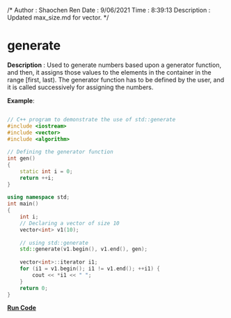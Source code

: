 /*
Author : Shaochen Ren
Date : 9/06/2021
Time : 8:39:13
Description : Updated max_size.md for vector.
*/
# generate
**Description** : Used to generate numbers based upon a generator function, and then, it assigns those values to the elements in the container in the range [first, last).
The generator function has to be defined by the user, and it is called successively for assigning the numbers.

**Example**:
```cpp

// C++ program to demonstrate the use of std::generate
#include <iostream>
#include <vector>
#include <algorithm>
  
// Defining the generator function
int gen()
{
    static int i = 0;
    return ++i;
}
  
using namespace std;
int main()
{
    int i;
    // Declaring a vector of size 10
    vector<int> v1(10);
  
    // using std::generate
    std::generate(v1.begin(), v1.end(), gen);
  
    vector<int>::iterator i1;
    for (i1 = v1.begin(); i1 != v1.end(); ++i1) {
        cout << *i1 << " ";
    }
    return 0;
}
```
**[Run Code](https://rextester.com/UVF27948)**
